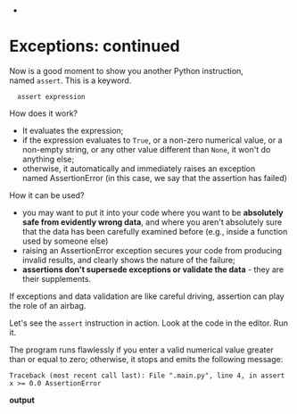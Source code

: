 -   
    

# Exceptions: continued

Now is a good moment to show you another Python instruction, named `assert`. This is a keyword.

`   assert expression       `  

How does it work?

- It evaluates the expression;
- if the expression evaluates to `True`, or a non-zero numerical value, or a non-empty string, or any other value different than `None`, it won't do anything else;
- otherwise, it automatically and immediately raises an exception named AssertionError (in this case, we say that the assertion has failed)

How it can be used?

- you may want to put it into your code where you want to be **absolutely safe from evidently wrong data**, and where you aren't absolutely sure that the data has been carefully examined before (e.g., inside a function used by someone else)
- raising an AssertionError exception secures your code from producing invalid results, and clearly shows the nature of the failure;
- **assertions don't supersede exceptions or validate the data** - they are their supplements.

If exceptions and data validation are like careful driving, assertion can play the role of an airbag.

  

Let's see the `assert` instruction in action. Look at the code in the editor. Run it.

The program runs flawlessly if you enter a valid numerical value greater than or equal to zero; otherwise, it stops and emits the following message:

`Traceback (most recent call last): File ".main.py", line 4, in assert x >= 0.0 AssertionError`

**output**